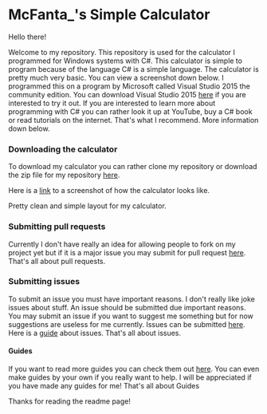 # McFanta_'s Simple Calculator

Hello there!

Welcome to my repository. This repository is used for the calculator I programmed for Windows systems with C#. This calculator is simple to program because of the language C# is a simple language. The calculator is pretty much very basic. You can view a screenshot down below. I programmed this on a program by Microsoft called Visual Studio 2015 the community edition. You can download Visual Studio 2015 <a href="https://go.microsoft.com/fwlink/?LinkId=691978&clcid=0x409">here</a> if you are interested to try it out. If you are interested to learn more about programming with C# you can rather look it up at YouTube, buy a C# book or read tutorials on the internet. That's what I recommend. More information down below. 

<h3>Downloading the calculator</h3>

To download my calculator you can rather clone my repository or download the zip file for my repository <a href="https://github.com/McFanta/Simple-Calculator/archive/master.zip">here</a>. 

Here is a <a href="http://imgur.com/LE5R303">link</a> to a screenshot of how the calculator looks like.

Pretty clean and simple layout for my calculator.


<h3>Submitting pull requests</h3>
Currently I don't have really an idea for allowing people to fork on my project yet but if it is a major issue you may submit for pull request <a href="https://github.com/McFanta/Simple-Calculator/pulls">here</a>. That's all about pull requests.


<h3>Submitting issues</h3>
To submit an issue you must have important reasons. I don't really like joke issues about stuff. An issue should be submitted due important reasons. You may submit an issue if you want to suggest me something but for now suggestions are useless for me currently. Issues can be submitted <a href="https://github.com/McFanta/Simple-Calculator/pulls">here</a>. Here is a <a href="https://github.com/McFanta/Simple-Calculator/issues/2">guide</a> about issues. That's all about issues.

<h4>Guides</h4>

If you want to read more guides you can check them out <a href="https://github.com/McFanta/Simple-Calculator/issues?q=is%3Aissue+is%3Aclosed+label%3Aguide">here</a>. You can even make guides by your own if you really want to help. I will be appreciated if you have made any guides for me! That's all about Guides

Thanks for reading the readme page!



